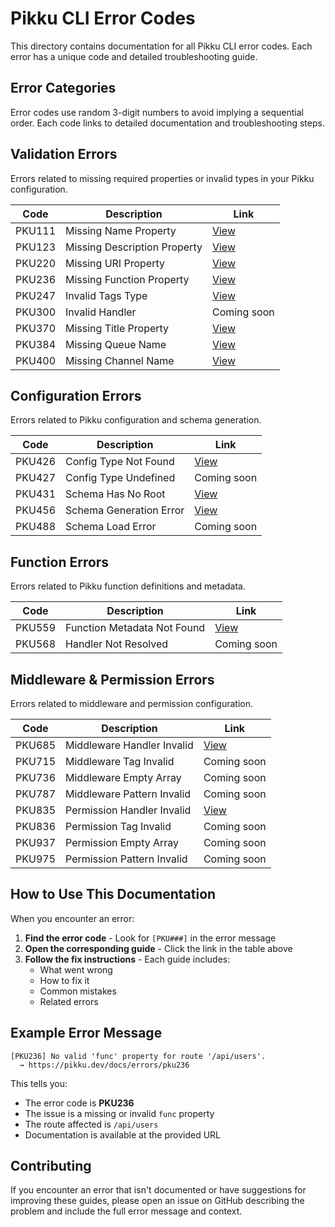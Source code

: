 # Pikku CLI Error Codes

This directory contains documentation for all Pikku CLI error codes. Each error has a unique code and detailed troubleshooting guide.

## Error Categories

Error codes use random 3-digit numbers to avoid implying a sequential order. Each code links to detailed documentation and troubleshooting steps.

## Validation Errors

Errors related to missing required properties or invalid types in your Pikku configuration.

| Code   | Description                  | Link                 |
| ------ | ---------------------------- | -------------------- |
| PKU111 | Missing Name Property        | [View](./pku111.md)  |
| PKU123 | Missing Description Property | [View](./pku123.md)  |
| PKU220 | Missing URI Property         | [View](./pku220.md)  |
| PKU236 | Missing Function Property    | [View](./pku236.md)  |
| PKU247 | Invalid Tags Type            | [View](./pku247.md)  |
| PKU300 | Invalid Handler              | Coming soon          |
| PKU370 | Missing Title Property       | [View](./pku370.md)  |
| PKU384 | Missing Queue Name           | [View](./pku384.md)  |
| PKU400 | Missing Channel Name         | [View](./pku400.md)  |

## Configuration Errors

Errors related to Pikku configuration and schema generation.

| Code   | Description             | Link                 |
| ------ | ----------------------- | -------------------- |
| PKU426 | Config Type Not Found   | [View](./pku426.md)  |
| PKU427 | Config Type Undefined   | Coming soon          |
| PKU431 | Schema Has No Root      | [View](./pku431.md)  |
| PKU456 | Schema Generation Error | [View](./pku456.md)  |
| PKU488 | Schema Load Error       | Coming soon          |

## Function Errors

Errors related to Pikku function definitions and metadata.

| Code   | Description                 | Link                 |
| ------ | --------------------------- | -------------------- |
| PKU559 | Function Metadata Not Found | [View](./pku559.md)  |
| PKU568 | Handler Not Resolved        | Coming soon          |

## Middleware & Permission Errors

Errors related to middleware and permission configuration.

| Code   | Description                | Link                 |
| ------ | -------------------------- | -------------------- |
| PKU685 | Middleware Handler Invalid | [View](./pku685.md)  |
| PKU715 | Middleware Tag Invalid     | Coming soon          |
| PKU736 | Middleware Empty Array     | Coming soon          |
| PKU787 | Middleware Pattern Invalid | Coming soon          |
| PKU835 | Permission Handler Invalid | [View](./pku835.md)  |
| PKU836 | Permission Tag Invalid     | Coming soon          |
| PKU937 | Permission Empty Array     | Coming soon          |
| PKU975 | Permission Pattern Invalid | Coming soon          |

## How to Use This Documentation

When you encounter an error:

1. **Find the error code** - Look for `[PKU###]` in the error message
2. **Open the corresponding guide** - Click the link in the table above
3. **Follow the fix instructions** - Each guide includes:
   - What went wrong
   - How to fix it
   - Common mistakes
   - Related errors

## Example Error Message

```
[PKU236] No valid 'func' property for route '/api/users'.
  → https://pikku.dev/docs/errors/pku236
```

This tells you:

- The error code is **PKU236**
- The issue is a missing or invalid `func` property
- The route affected is `/api/users`
- Documentation is available at the provided URL

## Contributing

If you encounter an error that isn't documented or have suggestions for improving these guides, please open an issue on GitHub describing the problem and include the full error message and context.

